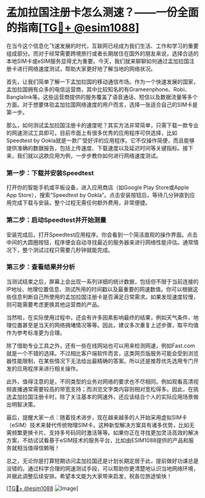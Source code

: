 # 孟加拉国注册卡怎么测速？——一份全面的指南[[TG💪+ @esim1088](https://t.me/s/esim1088)]

在当今这个信息化飞速发展的时代，互联网已经成为我们生活、工作和学习的重要组成部分。而对于经常需要跨境旅行或者长期居住在国外的朋友来说，选择合适的本地SIM卡或eSIM服务显得尤为重要。今天，我们就来聊聊如何通过孟加拉国注册卡进行网络速度测试，帮助大家更好地了解当地的网络状况。

首先，让我们简单了解一下孟加拉国的移动通信市场。作为一个快速发展的国家，孟加拉国拥有众多的电信运营商，其中比较知名的有Grameenphone、Robi、Banglalink等。这些运营商提供的服务覆盖了语音通话、短信以及数据流量等多个方面。对于想要体验孟加拉国网络速度的用户而言，选择一张适合自己的SIM卡是第一步。

那么，如何测试孟加拉国注册卡的速度呢？其实方法非常简单，只需下载一款专业的网速测试工具即可。目前市面上有很多优秀的应用程序可供选择，比如Speedtest by Ookla就是一款广受好评的应用程序。它不仅操作简便，而且能够提供准确的数据报告，包括上传速度、下载速度以及延迟时间等关键指标。接下来，我们就以这款应用为例，一步步教你如何进行网络速度测试。

### 第一步：下载并安装Speedtest

打开你的智能手机或平板设备，进入应用商店（如Google Play Store或Apple App Store），搜索“Speedtest by Ookla”。点击安装按钮后，等待几分钟直到应用完成下载与安装。整个过程无需任何额外费用，非常便捷。

### 第二步：启动Speedtest并开始测量

安装完成后，打开Speedtest应用程序。你会看到一个简洁直观的操作界面。点击中间的大圆圈按钮，程序便会自动寻找最近的服务器来进行网络性能评估。通常情况下，整个测试过程只需要几秒钟就能完成。

### 第三步：查看结果并分析

当测试结束之后，屏幕上会出现一系列详细的统计数据，包括但不限于当前连接的IP地址、地理位置信息、测试所用的时间戳以及最重要的网速数值。你可以根据这些信息判断自己所使用的孟加拉国注册卡是否满足日常需求。如果发现速度较慢，则可能需要考虑更换其他运营商的产品。

当然啦，在实际使用过程中，还会有许多因素影响最终的结果，例如天气条件、地理位置甚至是当天的网络拥堵情况等等。因此，建议多次重复上述步骤，取平均值作为参考标准更为合理。

除了借助专业工具之外，还有一些在线网站也可以用来检测网速，例如Fast.com就是一个不错的选择。不过相比客户端软件而言，这类网页版服务可能会受到浏览器性能限制，在某些情况下无法给出最精确的答案。所以还是推荐优先选用专门开发的应用程序来进行相关操作。

此外，值得注意的是，不同类型的业务对网络的要求也不尽相同。例如观看高清视频直播通常需要较高的带宽支持；而浏览文字类内容则相对宽松得多。因此，在挑选孟加拉国注册卡时，除了关注基本的网速外，还应该结合个人的实际应用场景做出明智决策。

最后，提醒大家一点：随着技术进步，现在越来越多的人开始采用虚拟SIM卡（eSIM）技术来替代传统物理SIM卡。这种新型解决方案具有诸多优势，比如无需频繁更换卡片、支持多号码同时激活等等。如果你正在寻找更加灵活高效的解决方案，不妨试试看基于eSIM技术的服务平台，比如由ESIM1088提供的产品和服务就相当值得信赖哦！

总之，无论你是打算短期访问孟加拉国还是计划长期定居于此，提前做好功课总是没错的。通过科学合理的网速测试手段，可以帮助你更清楚地认识当地网络环境，并据此调整后续安排。希望本文能为大家带来启发，祝各位旅途愉快！

[[TG💪+ @esim1088](https://t.me/s/esim1088) ![Image](https://i.postimg.cc/4NQfJmqS/Snipaste-2025-05-13-00-14-12.png)]